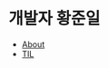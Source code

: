 # 개발자 황준일

- [About](https://junilhwang.github.io/junilhwang)
- [TIL](https://junilhwang.github.io/TIL)
